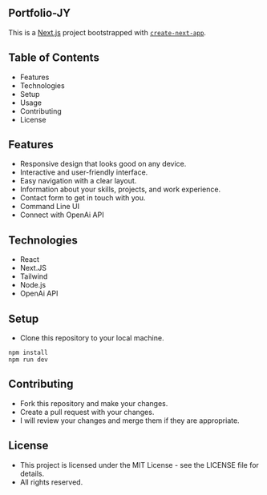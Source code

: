 ## Portfolio-JY

This is a [Next.js](https://nextjs.org/) project bootstrapped with [`create-next-app`](https://github.com/vercel/next.js/tree/canary/packages/create-next-app).

## Table of Contents

- Features
- Technologies
- Setup
- Usage
- Contributing
- License

## Features

- Responsive design that looks good on any device.
- Interactive and user-friendly interface.
- Easy navigation with a clear layout.
- Information about your skills, projects, and work experience.
- Contact form to get in touch with you.
- Command Line UI
- Connect with OpenAi API

## Technologies

- React
- Next.JS
- Tailwind
- Node.js
- OpenAi API

## Setup

- Clone this repository to your local machine.

```
npm install
npm run dev
```

## Contributing

- Fork this repository and make your changes.
- Create a pull request with your changes.
- I will review your changes and merge them if they are appropriate.

## License

- This project is licensed under the MIT License - see the LICENSE file for details.
- All rights reserved.
